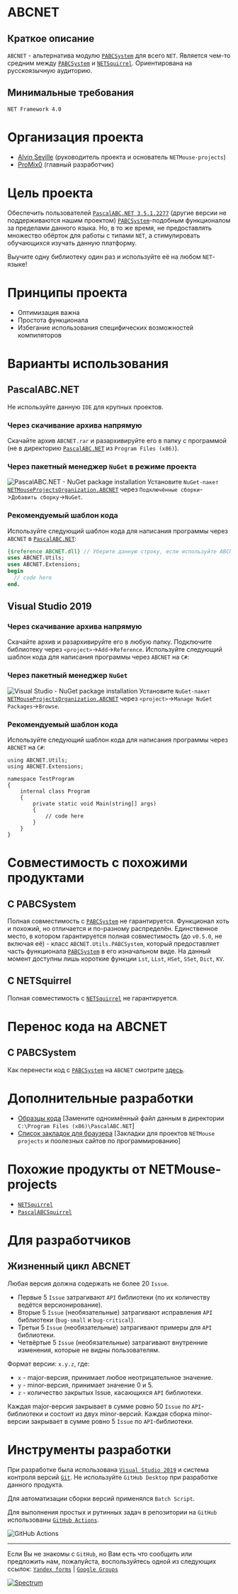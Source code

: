 # ABCNET
## Краткое описание
`ABCNET` - альтернатива модулю [`PABCSystem`](https://drive.google.com/open?id=1s2YX42HM8fKtah6blWmMkNZ9Z8Kfxn_BW4QSH6JY11o) для всего `NET`. Является чем-то средним между [`PABCSystem`](https://drive.google.com/open?id=1s2YX42HM8fKtah6blWmMkNZ9Z8Kfxn_BW4QSH6JY11o) и [`NETSquirrel`](https://github.com/NETMouse-projects/NETSquirrel). Ориентирована на русскоязычную аудиторию.

## Минимальные требования
`NET Framework 4.0`

# Организация проекта
- [Alvin Seville](https://github.com/Alvin-Seville) (руководитель проекта и основатель `NETMouse-projects`)
- [ProMix0](https://github.com/ProMix0) (главный разработчик)

# Цель проекта
Обеспечить пользователей [`PascalABC.NET 3.5.1.2277`](https://drive.google.com/open?id=1eHzHpHw7SYTCwefaxYPr4QbsB1bf6M41) (другие версии не поддерживаются нашим проектом) [`PABCSystem`](https://drive.google.com/open?id=1s2YX42HM8fKtah6blWmMkNZ9Z8Kfxn_BW4QSH6JY11o)-подобным функционалом за пределами данного языка. Но, в то же время, не предоставлять множество обёрток для работы с типами `NET`, а стимулировать обучающихся изучать данную платформу.

Выучите одну библиотеку один раз и используйте её на любом `NET`-языке!

# Принципы проекта
- Оптимизация важна
- Простота функционала
- Избегание использования специфических возможностей компиляторов

# Варианты использования
## PascalABC.NET
Не используйте данную `IDE` для крупных проектов.

### Через скачивание архива напрямую
Скачайте архив `ABCNET.rar` и разархивируйте его в папку с программой (не в директорию [`PascalABC.NET`](https://drive.google.com/open?id=1eHzHpHw7SYTCwefaxYPr4QbsB1bf6M41) из `Program Files (x86)`).

### Через пакетный менеджер `NuGet` в режиме проекта
![PascalABC.NET - NuGet package installation](https://sun9-29.userapi.com/c204828/v204828716/488d3/eFcKpAIwcP8.jpg)
Установите `NuGet-пакет` [`NETMouseProjectsOrganization.ABCNET`](https://www.nuget.org/packages/NETMouseProjectsOrganization.ABCNET/0.0.5) через `Подключённые сборки`->`Добавить сборку`->`NuGet`.

### Рекомендуемый шаблон кода
Используйте следующий шаблон кода для написания программы через `ABCNET` в [`PascalABC.NET`](https://drive.google.com/open?id=1eHzHpHw7SYTCwefaxYPr4QbsB1bf6M41):
```pascal
{$reference ABCNET.dll} // Уберите данную строку, если используйте ABCNET в режиме проекта и подключили её как NuGet-пакет.
uses ABCNET.Utils;
uses ABCNET.Extensions;
begin
  // code here
end.
```

## Visual Studio 2019
### Через скачивание архива напрямую
Скачайте архив и разархивируйте его в любую папку. Подключите библиотеку через `<project>`->`Add`->`Reference`. Используйте следующий шаблон кода для написания программы через `ABCNET` на `C#`:

### Через пакетный менеджер `NuGet`
![Visual Studio - NuGet package installation](https://sun9-23.userapi.com/c858232/v858232025/15cb70/z-NsdL6lZTk.jpg)
Установите `NuGet-пакет` [`NETMouseProjectsOrganization.ABCNET`](https://www.nuget.org/packages/NETMouseProjectsOrganization.ABCNET/0.0.5) через `<project>`->`Manage NuGet Packages`->`Browse`.

### Рекомендуемый шаблон кода
Используйте следующий шаблон кода для написания программы через `ABCNET` на `C#`:
```Csharp
using ABCNET.Utils;
using ABCNET.Extensions;

namespace TestProgram
{
    internal class Program
    {
        private static void Main(string[] args)
        {
            // code here
        }
    }
}
```

# Совместимость с похожими продуктами
## С PABCSystem
Полная совместимость с [`PABCSystem`](https://drive.google.com/open?id=1s2YX42HM8fKtah6blWmMkNZ9Z8Kfxn_BW4QSH6JY11o) не гарантируется. Функционал хоть и похожий, но отличается и по-разному распределён. Единственное место, в котором гарантируется полная совместимость (до `v0.5.0`, не включая её) - класс `ABCNET.Utils.PABCSystem`, который предоставляет часть функционала [`PABCSystem`](https://drive.google.com/open?id=1s2YX42HM8fKtah6blWmMkNZ9Z8Kfxn_BW4QSH6JY11o) в его изначальном виде. На данный момент доступны лишь короткие функции `Lst`, `LLst`, `HSet`, `SSet`, `Dict`, `KV`.

## С NETSquirrel
Полная совместимость с [`NETSquirrel`](https://github.com/NETMouse-projects/NETSquirrel) не гарантируется.

# Перенос кода на ABCNET
## С PABCSystem
Как перенести код с [`PABCSystem`](https://drive.google.com/open?id=1s2YX42HM8fKtah6blWmMkNZ9Z8Kfxn_BW4QSH6JY11o) на `ABCNET` смотрите [здесь](http://netmouseprojects.rusff.ru/viewtopic.php?id=10).

# Дополнительные разработки
- [Образцы кода](https://drive.google.com/open?id=1B_TWBw_gMT4meQXyrBhWiivk7KTrUhti) [Замените одноимённый файл данным в директории `C:\Program Files (x86)\PascalABC.NET`]
- [Список закладок для браузера](https://drive.google.com/open?id=1gjpJXqPLkSK2UCbpBrxBe4uN_H9BbzCF) [Закладки для проектов `NETMouse projects` и поолезных сайтов по программированию]

# Похожие продукты от NETMouse-projects
- [`NETSquirrel`](https://github.com/NETMouse-projects/NETSquirrel)
- [`PascalABCSquirrel`](https://github.com/NETMouse-projects/PascalABCSquirrel)

# Для разработчиков
## Жизненный цикл ABCNET
Любая версия должна содержать не более 20 `Issue`.
- Первые 5 `Issue` затрагивают `API` библиотеки (по их количеству ведётся версионирование).
- Вторые 5 `Issue` (необязательные) затрагивают исправления `API` библиотеки (`bug-small` и `bug-critical`).
- Третьи 5 `Issue` (необязательные) затрагивают примеры для `API` библиотеки.
- Четвёртые 5 `Issue` (необязательные) затрагивают внутренние изменения, которые не видны пользователям.

Формат версии: `x.y.z`, где:
- `x` - major-версия, принимает любое неотрицательное значение.
- `y` - minor-версия, принимает значение 0 и 5.
- `z` - количество закрытых Issue, касающихся `API` библиотеки.

Каждая major-версия закрывает в сумме ровно 50 `Issue` по `API`-библиотеки и состоит из двух minor-версий. Каждая сборка minor-версии закрывает в сумме ровно 5 `Issue` по `API`-библиотеки.

# Инструменты разработки
При разработке была использована [`Visual Studio 2019`](https://visualstudio.microsoft.com/vs/) и система контроля версий [`Git`](https://git-scm.com/download). Не используйте `GitHub Desktop` при разработке данного продукта.

Для автоматизации сборки версий применялся `Batch Script`.

Для выполнения простых и рутинных задач в репозитории на `GitHub` использованы [`GitHub Actions`](https://help.github.com/en/actions/automating-your-workflow-with-github-actions).

![GitHub Actions](https://sun9-53.userapi.com/c857536/v857536261/169dac/lGIxo4kVWoc.jpg)

----
Если Вы не знакомы с `GitHub`, но Вам есть что сообщить или предложить нам, пожалуйста, воспользуйтесь одной из следующих ссылок: [`Yandex forms`](https://forms.yandex.ru/u/5e1de81b0733df0bb13408e3/) | [`Google Groups`](https://groups.google.com/forum/#!forum/netmouse-projects)

[![Spectrum](https://user-images.githubusercontent.com/42812113/74593843-a8e60f80-5040-11ea-9338-a6a219ce3925.png)](https://spectrum.chat/netmouse-projects?tab=posts)

